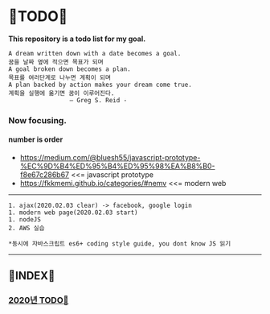 # 📖TODO📖
**This repository is a todo list for my goal.**

    A dream written down with a date becomes a goal.
    꿈을 날짜 옆에 적으면 목표가 되며
    A goal broken down becomes a plan.
    목표를 여러단계로 나누면 계획이 되며
    A plan backed by action makes your dream come true.
    계획을 실행에 옮기면 꿈이 이루어진다.
                     – Greg S. Reid -

### Now focusing.

#### number is order
 - https://medium.com/@bluesh55/javascript-prototype-%EC%9D%B4%ED%95%B4%ED%95%98%EA%B8%B0-f8e67c286b67 <<= javascript prototype
 - https://fkkmemi.github.io/categories/#nemv <<= modern web 
 <hr>
    
    1. ajax(2020.02.03 clear) -> facebook, google login
    1. modern web page(2020.02.03 start)
    1. nodeJS
    2. AWS 실습
     
    *동시에 자바스크립트 es6+ coding style guide, you dont know JS 읽기
    
 <hr>


## 📖INDEX📖

### <a href="./2020/README.md">2020년 TODO📖</a>
    
    
    
